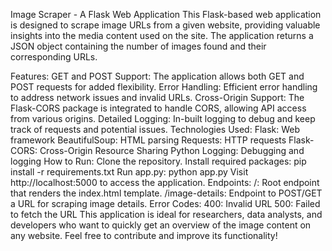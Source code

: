 Image Scraper - A Flask Web Application
This Flask-based web application is designed to scrape image URLs from a given website, providing valuable insights into the media content used on the site. The application returns a JSON object containing the number of images found and their corresponding URLs.

Features:
GET and POST Support: The application allows both GET and POST requests for added flexibility.
Error Handling: Efficient error handling to address network issues and invalid URLs.
Cross-Origin Support: The Flask-CORS package is integrated to handle CORS, allowing API access from various origins.
Detailed Logging: In-built logging to debug and keep track of requests and potential issues.
Technologies Used:
Flask: Web framework
BeautifulSoup: HTML parsing
Requests: HTTP requests
Flask-CORS: Cross-Origin Resource Sharing
Python Logging: Debugging and logging
How to Run:
Clone the repository.
Install required packages: pip install -r requirements.txt
Run app.py: python app.py
Visit http://localhost:5000 to access the application.
Endpoints:
/: Root endpoint that renders the index.html template.
/image-details: Endpoint to POST/GET a URL for scraping image details.
Error Codes:
400: Invalid URL
500: Failed to fetch the URL
This application is ideal for researchers, data analysts, and developers who want to quickly get an overview of the image content on any website. Feel free to contribute and improve its functionality!
